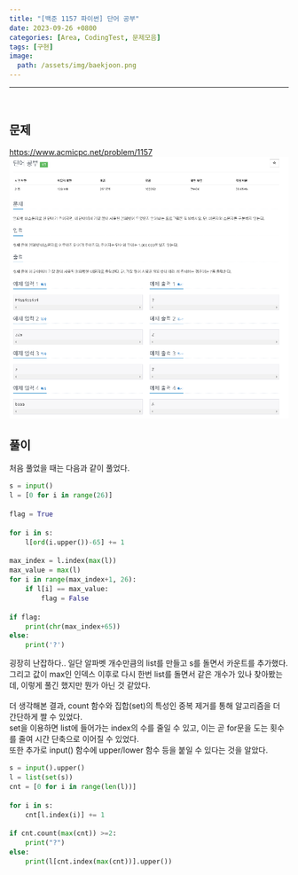 ```yaml
---
title: "[백준 1157 파이썬] 단어 공부"
date: 2023-09-26 +0800
categories: [Area, CodingTest, 문제모음]
tags: [구현]
image:
  path: /assets/img/baekjoon.png
---
```


---

<br>

## 문제

<https://www.acmicpc.net/problem/1157>
![image](/assets/img/postimg/1157.png)

## 풀이

처음 풀었을 때는 다음과 같이 풀었다.

```python
s = input()
l = [0 for i in range(26)]

flag = True

for i in s:
    l[ord(i.upper())-65] += 1

max_index = l.index(max(l))
max_value = max(l)
for i in range(max_index+1, 26):
    if l[i] == max_value:
        flag = False

if flag:
    print(chr(max_index+65))
else:
    print('?')
```

굉장히 난잡하다.. 일단 알파벳 개수만큼의 list를 만들고 s를 돌면서 카운트를 추가했다. <br>
그리고 값이 max인 인덱스 이후로 다시 한번 list를 돌면서 같은 개수가 있나 찾아봤는데, 이렇게 풀긴 했지만 뭔가 아닌 것 같았다.<br>
<br>
더 생각해본 결과, count 함수와 집합(set)의 특성인 중복 제거를 통해 알고리즘을 더 간단하게 짤 수 있었다.<br>
set을 이용하면 list에 들어가는 index의 수를 줄일 수 있고, 이는 곧 for문을 도는 횟수를 줄여 시간 단축으로 이어질 수 있었다.<br>
또한 추가로 input() 함수에 upper/lower 함수 등을 붙일 수 있다는 것을 알았다.<br>

```python
s = input().upper()
l = list(set(s))
cnt = [0 for i in range(len(l))]

for i in s:
    cnt[l.index(i)] += 1

if cnt.count(max(cnt)) >=2:
    print("?")
else:
    print(l[cnt.index(max(cnt))].upper())
```
